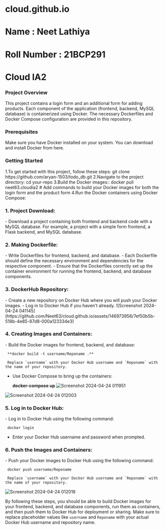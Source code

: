 # cloud.github.io

<h1>Name : Neet Lathiya </h1>

<h1>Roll Number : 21BCP291</h1>

<h1>Cloud IA2</h1>


<h3>Project Overview</h3>
This project contains a login form and an additional form for adding products. Each component of the application (frontend, backend, MySQL database) is containerized using Docker. The necessary Dockerfiles and Docker Compose configuration are provided in this repository.

<h3>Prerequisites</h3>
Make sure you have Docker installed on your system. You can download and install Docker from here.

<h3>Getting Started</h3>
1.To get started with this project, follow these steps:
  git clone https://github.com/aryan-1503/todo_db.git
2.Navigate to the project directory:
  cd your-repo
3.Build the Docker images::
  docker pull neet63.cloudia2
# Add commands to build your Docker images for both the login form and the product form
4.Run the Docker containers using Docker Compose:
  



<h3>1. Project Download:</h3>
   - Download a project containing both frontend and backend code with a MySQL database. For example, a project with a simple form frontend, a Flask backend, and MySQL database.

<h3>2. Making Dockerfile:</h3>
   - Write Dockerfiles for frontend, backend, and database.
   - Each Dockerfile should define the necessary environment and dependencies for the respective component.
   - Ensure that the Dockerfiles correctly set up the container environment for running the frontend, backend, and database components.

<h3>3. DockerHub Repository:</h3>
   - Create a new repository on Docker Hub where you will push your Docker images.
   - Log in to Docker Hub if you haven't already.
![Screenshot 2024-04-24 041145](https://github.com/Neet63/cloud.github.io/assets/146973956/7ef50b5b-518b-4e85-87d8-000a123334e3)

<h3>4. Creating Images and Containers:</h3>
   - Build the Docker images for frontend, backend, and database:
     
     **docker build -t username/Reponame .**
     
     Replace `username` with your Docker Hub username and `Reponame` with the name of your repository.
   - Use Docker Compose to bring up the containers:
     
     **docker-compose up**
    ![Screenshot 2024-04-24 011951](https://github.com/Neet63/cloud.github.io/assets/146973956/bab60c79-1c4f-4d0b-8bed-cc14b4d52f43)

![Screenshot 2024-04-24 012003](https://github.com/Neet63/cloud.github.io/assets/146973956/b7d333e2-ee26-42cc-812d-cfc913a0475f)

<h3>5. Log in to Docker Hub:</h3>
   - Log in to Docker Hub using the following command:
     
     docker login
    
   - Enter your Docker Hub username and password when prompted.

<h3>6. Push the Images and Containers:</h3>
   - Push your Docker images to Docker Hub using the following command:
   
     docker push username/Reponame
    
     Replace `username` with your Docker Hub username and `Reponame` with the name of your repository.
![Screenshot 2024-04-24 012018](https://github.com/Neet63/cloud.github.io/assets/146973956/be6fa1f3-e63f-4c4a-b62a-3b59f0137aee)

By following these steps, you should be able to build Docker images for your frontend, backend, and database components, run them as containers, and then push them to Docker Hub for deployment or sharing. Make sure to replace placeholder values like `username` and `Reponame` with your actual Docker Hub username and repository name.
